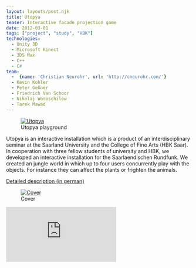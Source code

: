 ```yaml
---
layout: layouts/post.njk
title: Utopya
teaser: Interactive facade projection game
date: 2012-03-01
tags: ["project", "study", "HBK"]
technologies:
  - Unity 3D
  - Microsoft Kinect
  - 3DS Max
  - C++
  - C#
team:
  -  {name: 'Christian Neurohr', url: 'http://cneurohr.com/'}
  - Kevin Kohler
  - Peter Geßner
  - Friedrich Van Schoor
  - Nikolaj Woroschilow
  - Tarek Mawad
---
```


<figure>
      <a href="{{'/assets/projects/utopya/Utopya.png' | url}}" target="_blank" rel="noopener">
          <img src="{{'/assets/projects/utopya/Utopya.png' | url}}" alt="Utopya"/>
      </a>
      <figcaption>Utopya playground</figcaption>
</figure>

Utopya is an interactive installation which is a product of an interdisciplinary seminar at the Saarland University and the College of Fine Arts (HBK Saar). In cooperation with three fellow students of university and HBK, we developed an interactive installation for the Saarlaendischen Rundfunk. We created an jungle world in which up to four users concurrently play with the objects. For instance they can affect the plants or frighten the animals.

<a href="{{'/assets/projects/utopya/Dokumentation.pdf' | url}}" target="_blank" rel="noopener">Detailed description (in german)</a>

<figure>
      <a href="{{'/assets/projects/utopya/utopya_cover.png' | url}}" target="_blank" rel="noopener">
          <img src="{{'/assets/projects/utopya/utopya_cover.png' | url}}" alt="Cover" />
      </a>
      <figcaption>Cover</figcaption>
</figure>


<iframe  allow="accelerometer; autoplay; encrypted-media; gyroscope; picture-in-picture"  src="https://www.youtube.com/embed/ama_H-hB7Xs" title="video" frameborder="0" allowfullscreen></iframe